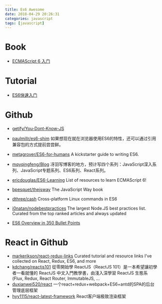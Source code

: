 ```yaml
---
title: Es6 Awesome
date: 2018-04-29 20:26:31
categories: javascript
tags: [javascript]
---
```


# Book
- [ECMAScript 6 入门](http://es6.ruanyifeng.com/)

# Tutorial
- [ES6快速入门](https://www.cnblogs.com/zhouyangla/p/7225335.html)

    <!-- more -->

# Github
- [getify/You-Dont-Know-JS](https://github.com/getify/You-Dont-Know-JS)
- [paulmillr/es6-shim](https://github.com/paulmillr/es6-shim) 如果想现在就在浏览器使用ES6的特性，还可以通过引用兼容包的方式提前尝尝鲜。
- [metagrover/ES6-for-humans](https://github.com/metagrover/ES6-for-humans) A kickstarter guide to writing ES6.

- [mqyqingfeng/Blog](https://github.com/mqyqingfeng/Blog) 冴羽写博客的地方，预计写四个系列：JavaScript深入系列、JavaScript专题系列、ES6系列、React系列。
- [ericdouglas/ES6-Learning](https://github.com/ericdouglas/ES6-Learning)  List of resources to learn ECMAScript 6!
- [bpesquet/thejsway](https://github.com/bpesquet/thejsway) The JavaScript Way book
- [dthree/cash](https://github.com/dthree/cash) Cross-platform Linux commands in ES6

- [i0natan/nodebestpractices](https://github.com/i0natan/nodebestpractices) The largest Node.JS best practices list. Curated from the top ranked articles and always updated
- [ES6 Overview in 350 Bullet Points](https://github.com/bevacqua/es6)

# React in Github
- [markerikson/react-redux-links](https://github.com/markerikson/react-redux-links) Curated tutorial and resource links I've collected on React, Redux, ES6, and more
- [kdchang/reactjs101](https://github.com/kdchang/reactjs101) 從零開始學 ReactJS（ReactJS 101）是一本希望讓初學者一看就懂的 ReactJS 中文入門教學書，由淺入深學習 ReactJS 生態系 (Flux, Redux, React Router, ImmutableJS, …
- [duxianwei520/react](https://github.com/duxianwei520/react) 一个react+redux+webpack+ES6+antd的SPA的后台管理底层框架
- [hyy1115/react-latest-framework](https://github.com/hyy1115/react-latest-framework) React客户端极致渲染框架
